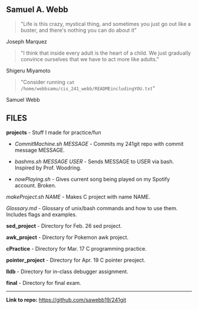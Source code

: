 ## Samuel A. Webb

> "Life is this crazy, mystical thing, and sometimes you just go out like a buster, and there's
> nothing you can do about it"

Joseph Marquez

> "I think that inside every adult is the heart of a child. We just gradually convince ourselves 
> that we have to act more like adults."

Shigeru Miyamoto

> "Consider running `cat /home/webbsamu/cis_241_webb/READMEincludingYOU.txt`"

Samuel Webb

## FILES

**projects** - Stuff I made  for practice/fun

- *CommitMachine.sh MESSAGE* - Commits my 241git repo with commit message MESSAGE.

- *bashms.sh MESSAGE USER* - Sends MESSAGE to USER via bash. Inspired by Prof. Woodring.

- *nowPlaying.sh* - Gives current song being played on my Spotify account. Broken.

*makeProject.sh NAME* - Makes C project with name NAME.

*Glossary.md* - Glossary of unix/bash commands and how to use them. Includes flags and examples.

**sed_project** - Directory for Feb. 26 sed project.

**awk_project** - Directory for Pokemon awk project.

**cPractice** - Directory for Mar. 17 C programming practice.

**pointer_project** - Directory for Apr. 19 C pointer preoject.

**lldb** - Directory for in-class debugger assignment.

**final** - Directory for final exam.

---

**Link to repo:** https://github.com/sawebb19/241git
